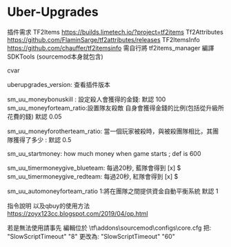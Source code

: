 # Uber-Upgrades
插件需求
TF2Items  https://builds.limetech.io/?project=tf2items
Tf2Attributes https://github.com/FlaminSarge/tf2attributes/releases
TF2ItemsInfo https://github.com/chauffer/tf2itemsinfo 
需自行將 tf2items_manager 編譯
SDKTools (sourcemod本身就包含)

cvar 

uberupgrades_version: 查看插件版本

sm_uu_moneybonuskill : 設定殺人會獲得的金錢: 默認 100
sm_uu_moneyforteam_ratio:設置隊友殺敵 自身會獲得金錢的比例(包括從升級所花費的錢) 默認 0.05


sm_uu_moneyforotherteam_ratio: 當一個玩家被殺時，與被殺團隊相比，其團隊獲得了多少 : 默認 0.5


sm_uu_startmoney: how much money when game starts ; def is 600

sm_uu_timermoneygive_blueteam: 每過20秒, 藍隊會得到 [x] $
sm_uu_timermoneygive_redteam: 每過20秒, 紅隊會得到 [x] $

sm_uu_automoneyforteam_ratio 1:將在團隊之間提供資金自動平衡系統 默認 1

指令說明 以及qbuy的使用方法
https://zoyx123cc.blogspot.com/2019/04/op.html




若是無法使用請事先
編輯位於 \tf\addons\sourcemod\configs\core.cfg
把: "SlowScriptTimeout" "8"
更改為: "SlowScriptTimeout" "60"
